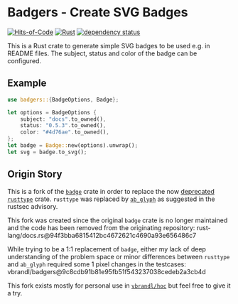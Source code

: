 # Badgers - Create SVG Badges

[![Hits-of-Code](https://hitsofcode.com/github/vbrandl/badgers)](https://hitsofcode.com/github/vbrandl/badgers/view)
[![Rust](https://github.com/vbrandl/badgers/actions/workflows/ci.yml/badge.svg)](https://github.com/vbrandl/badgers/actions/workflows/ci.yml)
[![dependency status](https://deps.rs/repo/github/vbrandl/badgers/status.svg)](https://deps.rs/repo/github/vbrandl/badgers)

This is a Rust crate to generate simple SVG badges to be used e.g. in README
files. The subject, status and color of the badge can be configured.


## Example

```rust
use badgers::{BadgeOptions, Badge};

let options = BadgeOptions {
    subject: "docs".to_owned(),
    status: "0.5.3".to_owned(),
    color: "#4d76ae".to_owned(),
};
let badge = Badge::new(options).unwrap();
let svg = badge.to_svg();
```

## Origin Story

This is a fork of the [`badge`](https://crates.io/crates/badge) crate in order
to replace the now
[deprecated](https://rustsec.org/advisories/RUSTSEC-2021-0140.html)
[`rusttype`](https://crates.io/crates/rusttype) crate. `rusttype` was replaced
by [`ab_glyph`](https://crates.io/crates/ab_glyph) as suggested in the rustsec
advisory.

This fork was created since the original `badge` crate is no longer maintained
and the code has been removed from the originating repository:
rust-lang/docs.rs@94f3bba6815412bc4672621c4690a93e656486c7

While trying to be a 1:1 replacement of `badge`, either my lack of deep
understanding of the problem space or minor differences between `rusttype` and
`ab_glyph` required some 1 pixel changes in the testcases:
vbrandl/badgers@9c8cdb91b81e95fb51f543237038cedeb2a3cb4d

This fork exists mostly for personal use in
[`vbrandl/hoc`](https://github.com/vbrandl/hoc) but feel free to give it a try.
